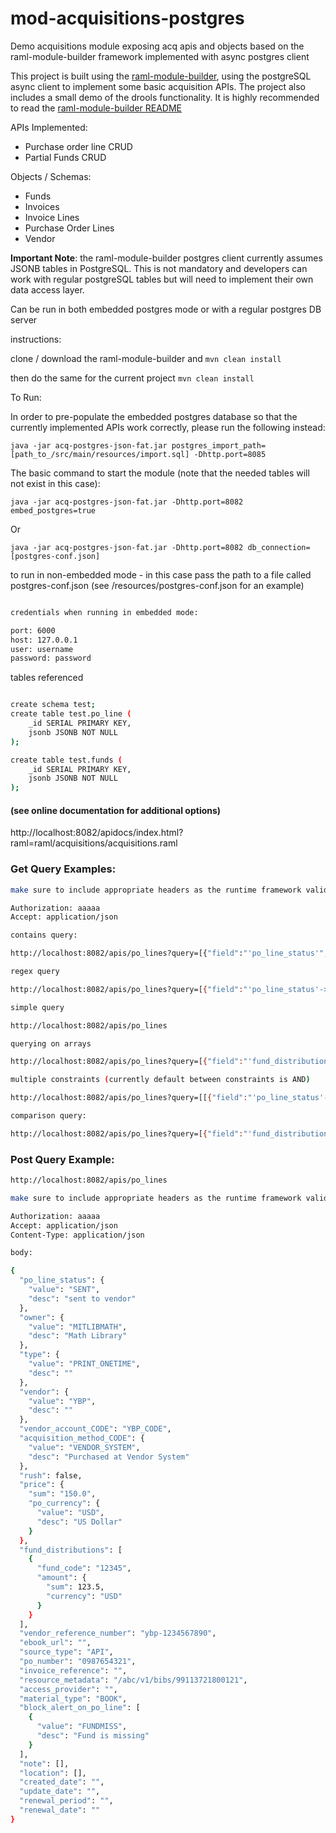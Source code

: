 # mod-acquisitions-postgres
Demo acquisitions module exposing acq apis and objects based on the raml-module-builder framework implemented with async postgres client

This project is built using the [raml-module-builder](https://github.com/folio-org/raml-module-builder), using the postgreSQL async client to implement some basic acquisition APIs. The project also includes a small demo of the drools functionality. It is highly recommended to read the [raml-module-builder README](https://github.com/folio-org/raml-module-builder/blob/master/README.md)

APIs Implemented: 

 - Purchase order line CRUD
 - Partial Funds CRUD

Objects / Schemas:

 - Funds 
 - Invoices 
 - Invoice Lines 
 - Purchase Order Lines 
 - Vendor

**Important Note**: the raml-module-builder postgres client currently assumes JSONB tables in PostgreSQL.  This is not mandatory and developers can work with regular postgreSQL tables but will need to implement their own data access layer.
 
Can be run in both embedded postgres mode or with a regular postgres DB server 

instructions:

clone / download the raml-module-builder and `mvn clean install`

then do the same for the current project `mvn clean install`

To Run:


In order to pre-populate the embedded postgres database so that the currently implemented APIs work correctly, please run the following instead:

`java -jar acq-postgres-json-fat.jar postgres_import_path=[path_to_/src/main/resources/import.sql] -Dhttp.port=8085`


The basic command to start the module (note that the needed tables will not exist in this case):

`java -jar acq-postgres-json-fat.jar -Dhttp.port=8082 embed_postgres=true`

Or 

`java -jar acq-postgres-json-fat.jar -Dhttp.port=8082 db_connection=[postgres-conf.json]`

to run in non-embedded mode - in this case pass the path to a file called postgres-conf.json (see /resources/postgres-conf.json for an example)


```sh

credentials when running in embedded mode:

port: 6000
host: 127.0.0.1
user: username
password: password

```

tables referenced 

```sh

create schema test;
create table test.po_line (
	_id SERIAL PRIMARY KEY,
	jsonb JSONB NOT NULL
);

create table test.funds (
	_id SERIAL PRIMARY KEY,
	jsonb JSONB NOT NULL
);

```


#### (see online documentation for additional options)

http://localhost:8082/apidocs/index.html?raml=raml/acquisitions/acquisitions.raml

### Get Query Examples:

```sh
make sure to include appropriate headers as the runtime framework validates them

Authorization: aaaaa
Accept: application/json

contains query:

http://localhost:8082/apis/po_lines?query=[{"field":"'po_line_status'","value":{     "value": "SENT", "desc": "sent to vendor"},"op":"@>"}]

regex query

http://localhost:8082/apis/po_lines?query=[{"field":"'po_line_status'->>'value'","value":"fa(l|t)se","op":"SIMILAR TO"}, {"op":"NOT"}]

simple query

http://localhost:8082/apis/po_lines

querying on arrays

http://localhost:8082/apis/po_lines?query=[{"field":"'fund_distributions'->[]->'amount'->>'sum'","value":120,"op":">"}]

multiple constraints (currently default between constraints is AND)

http://localhost:8082/apis/po_lines?query=[[{"field":"'po_line_status'->>'value'","value":"SENT","op":"like"},{"field":"'owner'->>'value'","value":"MITLIBMATH","op":"="},{"op":"AND"}],[{"field":"'po_line_status'->>'value'","value":"SENT","op":"like"}],[{"field":"'rush'","value":"false","op":"="}], [{"field":"'po_line_status'->>'value'","value":"SENT","op":"like"},{"field":"'type'->>'value'","value":"PRINT_ONETIME","op":"="}, {"op":"OR"}]]

comparison query:

http://localhost:8082/apis/po_lines?query=[{"field":"'fund_distributions'->'amount'->>'sum'","value":120,"op":">"}]
```


### Post Query Example:

```sh
http://localhost:8082/apis/po_lines

make sure to include appropriate headers as the runtime framework validates them

Authorization: aaaaa
Accept: application/json
Content-Type: application/json

body:

{
  "po_line_status": {
    "value": "SENT",
    "desc": "sent to vendor"
  },
  "owner": {
    "value": "MITLIBMATH",
    "desc": "Math Library"
  },
  "type": {
    "value": "PRINT_ONETIME",
    "desc": ""
  },
  "vendor": {
    "value": "YBP",
    "desc": ""
  },
  "vendor_account_CODE": "YBP_CODE",
  "acquisition_method_CODE": {
    "value": "VENDOR_SYSTEM",
    "desc": "Purchased at Vendor System"
  },
  "rush": false,
  "price": {
    "sum": "150.0",
    "po_currency": {
      "value": "USD",
      "desc": "US Dollar"
    }
  },
  "fund_distributions": [
    {
      "fund_code": "12345",
      "amount": {
        "sum": 123.5,
        "currency": "USD"
      }
    }
  ],
  "vendor_reference_number": "ybp-1234567890",
  "ebook_url": "",
  "source_type": "API",
  "po_number": "0987654321",
  "invoice_reference": "",
  "resource_metadata": "/abc/v1/bibs/99113721800121",
  "access_provider": "",
  "material_type": "BOOK",
  "block_alert_on_po_line": [
    {
      "value": "FUNDMISS",
      "desc": "Fund is missing"
    }
  ],
  "note": [],
  "location": [],
  "created_date": "",
  "update_date": "",
  "renewal_period": "",
  "renewal_date": ""
}
```


